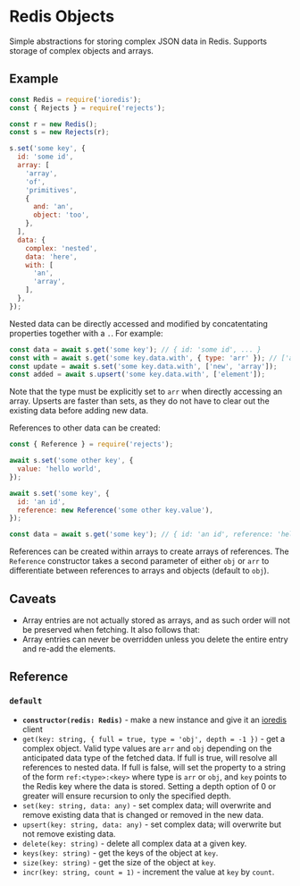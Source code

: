 # Redis Objects

Simple abstractions for storing complex JSON data in Redis. Supports storage of complex objects and arrays.

## Example

```js
const Redis = require('ioredis');
const { Rejects } = require('rejects');

const r = new Redis();
const s = new Rejects(r);

s.set('some key', {
  id: 'some id',
  array: [
    'array',
    'of',
    'primitives',
    {
      and: 'an',
      object: 'too',
    },
  ],
  data: {
    complex: 'nested',
    data: 'here',
    with: [
      'an',
      'array',
    ],
  },
});
```

Nested data can be directly accessed and modified by concatentating properties together with a `.`.  For example:

```js
const data = await s.get('some key'); // { id: 'some id', ... }
const with = await s.get('some key.data.with', { type: 'arr' }); // ['an', 'array']
const update = await s.set('some key.data.with', ['new', 'array']);
const added = await s.upsert('some key.data.with', ['element']);
```

Note that the type must be explicitly set to `arr` when directly accessing an array.  Upserts are faster than sets, as they do not have to clear out the existing data before adding new data.

References to other data can be created:

```js
const { Reference } = require('rejects');

await s.set('some other key', {
  value: 'hello world',
});

await s.set('some key', {
  id: 'an id',
  reference: new Reference('some other key.value'),
});

const data = await s.get('some key'); // { id: 'an id', reference: 'hello world' }
```

References can be created within arrays to create arrays of references.  The `Reference` constructor takes a second parameter of either `obj` or `arr` to differentiate between references to arrays and objects (default to `obj`).

## Caveats

- Array entries are not actually stored as arrays, and as such order will not be preserved when fetching. It also follows that:
- Array entries can never be overridden unless you delete the entire entry and re-add the elements.

## Reference

### `default`

- **`constructor(redis: Redis)`** - make a new instance and give it an [ioredis](https://github.com/luin/ioredis) client
- `get(key: string, { full = true, type = 'obj', depth = -1 })` - get a complex object.  Valid type values are `arr` and `obj` depending on the anticipated data type of the fetched data. If full is true, will resolve all references to nested data.  If full is false, will set the property to a string of the form `ref:<type>:<key>` where type is `arr` or `obj`, and `key` points to the Redis key where the data is stored. Setting a depth option of 0 or greater will ensure recursion to only the specified depth.
- `set(key: string, data: any)` - set complex data; will overwrite and remove existing data that is changed or removed in the new data.
- `upsert(key: string, data: any)` - set complex data; will overwrite but not remove existing data.
- `delete(key: string)` - delete all complex data at a given key.
- `keys(key: string)` - get the keys of the object at `key`.
- `size(key: string)` - get the size of the object at `key`.
- `incr(key: string, count = 1)` - increment the value at `key` by `count`.
